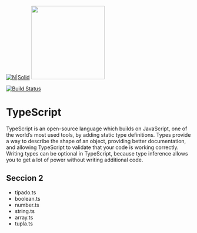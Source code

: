 [![N|Solid](https://cldup.com/dTxpPi9lDf.thumb.png)](https://nodesource.com/products/nsolid)
<img src="https://www.udemy.com/staticx/udemy/images/v6/logo-coral.svg" width="200px" heigth="200px">


[![Build Status](https://travis-ci.org/joemccann/dillinger.svg?branch=master)](https://travis-ci.org/joemccann/dillinger)

# TypeScript
TypeScript is an open-source language which builds on JavaScript, one of the world’s most used tools, by adding static type definitions.
Types provide a way to describe the shape of an object, providing better documentation, and allowing TypeScript to validate that your code is working correctly.
Writing types can be optional in TypeScript, because type inference allows you to get a lot of power without writing additional code.

## Seccion 2
- tipado.ts
- boolean.ts
- number.ts
- string.ts
- array.ts
- tupla.ts
